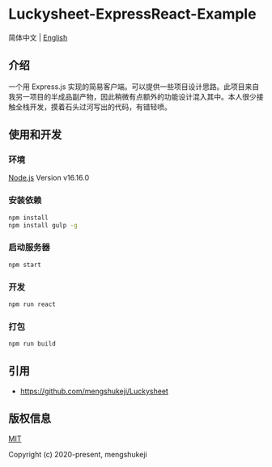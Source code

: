 # Luckysheet-ExpressReact-Example

简体中文 | [English](./README.md)

## 介绍
一个用 Express.js 实现的简易客户端。可以提供一些项目设计思路。此项目来自我另一项目的半成品副产物，因此稍微有点额外的功能设计混入其中。本人很少接触全栈开发，摸着石头过河写出的代码，有错轻喷。

## 使用和开发

### 环境
[Node.js](https://nodejs.org/en/) Version v16.16.0

### 安装依赖
```bash
npm install
npm install gulp -g
```
### 启动服务器

```bash
npm start
```

### 开发

```bash
npm run react
```
### 打包
```bash
npm run build
```

## 引用

- https://github.com/mengshukeji/Luckysheet

## 版权信息

[MIT](http://opensource.org/licenses/MIT)

Copyright (c) 2020-present, mengshukeji
